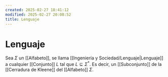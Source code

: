 ```yaml
---
created: 2025-02-27 18:41:12
modified: 2025-02-27 20:08:52
title: Lenguaje
---
```


# Lenguaje

Sea $\Sigma$ un [[Alfabeto]], se llama [[Ingeniería y Sociedad/Lenguaje|Lenguaje]] a cualquier [[Conjunto]] $L$ tal que $L \subseteq \Sigma^*$. Es decir, un [[Subconjunto]] de la [[Cerradura de Kleene]] del [[Alfabeto]] $\Sigma$.
